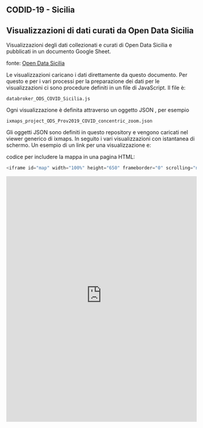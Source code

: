 ## CODID-19 - Sicilia

## Visualizzazioni di dati curati da Open Data Sicilia 

Visualizzazioni degli dati collezionati e curati di Open Data Sicilia e pubblicati in un documento Google Sheet. 

fonte: <a href='https://github.com/opendatasicilia/COVID-19_Sicilia' target='_blank'>Open Data Sicilia</a>

Le visualizzazioni caricano i dati direttamente da questo documento. Per questo e per i vari processi per la preparazione dei dati per le visualizzazioni ci sono procedure definiti in un file di JavaScript. Il file è:

```
databroker_ODS_COVID_Sicilia.js
```

Ogni visualizzazione è definita attraverso un oggetto JSON , per esempio 

```
ixmaps_project_ODS_Prov2019_COVID_concentric_zoom.json
```

Gli oggetti JSON sono definiti in questo repository e vengono caricati nel viewer generico di ixmaps. In seguito i vari visualizzazioni con istantanea di schermo. Un esempio di un link per una visualizzazione e:

codice per includere la mappa in una pagina HTML:
```javascript
<iframe id="map" width="100%" height="650" frameborder="0" scrolling="no" marginheight="0" marginwidth="0" src="https://s3.eu-west-1.amazonaws.com/rc.ixmaps.com/ixmaps/ui/html/embed_sync_Leaflet.html?ui=embed&basemap=ll&align=left&legend=1&name=map3&sync=false&project=https://raw.githubusercontent.com/gjrichter/viz/master/COVID-19/projects/COVID-19-ODS/ixmaps_project_ODS_Prov2019_COVID_active_curves.json"></iframe>
```




<iframe id="map" width="100%" height="650" frameborder="0" scrolling="no" marginheight="0" marginwidth="0" src="https://s3.eu-west-1.amazonaws.com/rc.ixmaps.com/ixmaps/ui/html/embed_sync_Leaflet.html?ui=embed&basemap=ll&align=left&legend=1&name=map3&sync=false&project=https://raw.githubusercontent.com/gjrichter/viz/master/COVID-19/projects/COVID-19-Lombardia/ixmaps_project_COVID-19_Lombardia_peeks.json"></iframe>






